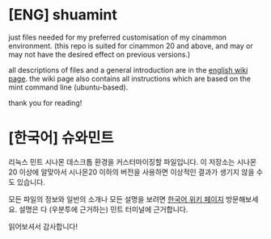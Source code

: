# [ENG] shuamint
just files needed for my preferred customisation of my cinammon environment. (this repo is suited for cinammon 20 and above, and may or may not have the desired effect on previous versions.)

all descriptions of files and a general introduction are in the [english wiki page](https://github.com/felix-aniver-see-saw/shuamint/wiki/welcome-to-shuamint!). the wiki page also contains all instructions which are based on the mint command line (ubuntu-based).

thank you for reading!

# [한국어] 슈와민트
리눅스 민트 시나몬 데스크톱 환경을 커스터마이징할 파일입니다. 이 저장소는 시나몬20 이상에 알맞아서 시나몬20 이하의 버전을 사용하면 이상적인 결과가 생기지 않을 수도 있습니다.

모든 파일의 정보와 일반의 소개나 모든 설명을 보려면 [한국어 위키 페이지](https://github.com/felix-aniver-see-saw/shua-mint/wiki/%EC%8A%88%EC%99%80%EB%AF%BC%ED%8A%B8-(shuamint)%EC%97%90-%EC%98%A4%EC%8B%A0-%EA%B2%83%EC%9D%84-%ED%99%98%EC%98%81%ED%95%A9%EB%8B%88%EB%8B%A4!) 방문해보세요. 설명은 다 (우분투에 근거하는) 민트 터미널에 근거합니다.

읽어보셔서 감사합니다!
